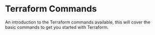# Terraform Commands

An introduction to the Terraform commands available, this will cover the basic commands to get you started with Terraform.